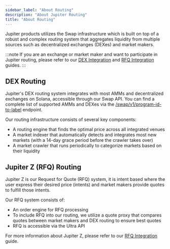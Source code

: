 ```yaml
---
sidebar_label: "About Routing"
description: "About Jupiter Routing"
title: "About Routing"
---
```


<head>
    <title>About Routing</title>
    <meta name="twitter:card" content="summary" />
</head>

Jupiter products utilizes the Swap infrastructure which is built on top of a robust and complex routing system that aggregates liquidity from multiple sources such as decentralized exchanges (DEXes) and market makers.

:::note
If you are an exchange or market maker and want to participate in Jupiter routing, please refer to our [DEX Integration](/docs/routing-integrations/dex) and [RFQ Integration](/docs/routing-integrations/rfq) guides.
:::

## DEX Routing

Jupiter's DEX routing system integrates with most AMMs and decentralized exchanges on Solana, accessible through our Swap API. You can find a complete list of supported AMMs and DEXes via the [/swap/v1/program-id-to-label](https://lite-api.jup.ag/swap/v1/program-id-to-label) endpoint.

Our routing infrastructure consists of several key components:

- A routing engine that finds the optimal price across all integrated venues
- A market indexer that automatically detects and integrates most new markets (with a 14-day grace period before the crawler takes over)
- A market crawler that runs periodically to categorize markets based on their liquidity

## Jupiter Z (RFQ) Routing

Jupiter Z is our Request for Quote (RFQ) system, it is intent based where the user express their desired price (intents) and market makers provide quotes to fulfill those intents.

Our RFQ system consists of:

- An order engine for RFQ processing
- To include RFQ into our routing, we utilize a quote proxy that compares quotes between market makers and DEX routing to ensure best quotes
- RFQ is accessible via the Ultra API

For more information about Jupiter Z, please refer to our [RFQ Integration](/docs/routing-integrations/rfq) guide.
